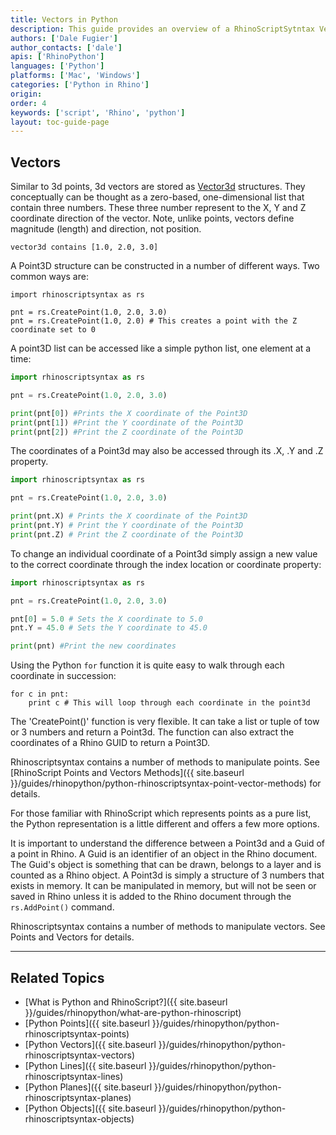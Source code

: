```yaml
---
title: Vectors in Python
description: This guide provides an overview of a RhinoScriptSytntax Vector Geometry in Python.
authors: ['Dale Fugier']
author_contacts: ['dale']
apis: ['RhinoPython']
languages: ['Python']
platforms: ['Mac', 'Windows']
categories: ['Python in Rhino']
origin:
order: 4
keywords: ['script', 'Rhino', 'python']
layout: toc-guide-page
---
```


## Vectors

Similar to 3d points, 3d vectors are stored as [Vector3d](http://developer.rhino3d.com/api/RhinoCommonWin/html/T_Rhino_Geometry_Vector3d.htm) structures.  They conceptually can be thought as a zero-based, one-dimensional list that contain three numbers. These three number represent to the X, Y and Z coordinate direction of the vector.  Note, unlike points, vectors define magnitude (length) and direction, not position.

```
vector3d contains [1.0, 2.0, 3.0]  
```

A Point3D structure can be constructed in a number of different ways.  Two common ways are:

```
import rhinoscriptsyntax as rs

pnt = rs.CreatePoint(1.0, 2.0, 3.0)
pnt = rs.CreatePoint(1.0, 2.0) # This creates a point with the Z coordinate set to 0
```

A point3D list can be accessed like a simple python list, one element at a time:

```python
import rhinoscriptsyntax as rs

pnt = rs.CreatePoint(1.0, 2.0, 3.0)

print(pnt[0]) #Prints the X coordinate of the Point3D
print(pnt[1]) #Print the Y coordinate of the Point3D
print(pnt[2]) #Print the Z coordinate of the Point3D
```

The coordinates of a Point3d may also be accessed through its .X, .Y and .Z property.

```python
import rhinoscriptsyntax as rs

pnt = rs.CreatePoint(1.0, 2.0, 3.0)

print(pnt.X) # Prints the X coordinate of the Point3D
print(pnt.Y) # Print the Y coordinate of the Point3D
print(pnt.Z) # Print the Z coordinate of the Point3D
```

To change an individual coordinate of a Point3d simply assign a new value to the correct coordinate through the index location or coordinate property:

```python
import rhinoscriptsyntax as rs

pnt = rs.CreatePoint(1.0, 2.0, 3.0)

pnt[0] = 5.0 # Sets the X coordinate to 5.0
pnt.Y = 45.0 # Sets the Y coordinate to 45.0

print(pnt) #Print the new coordinates
```

Using the Python `for` function it is quite easy to walk through each coordinate in succession:

```
for c in pnt:
    print c # This will loop through each coordinate in the point3d
```

The 'CreatePoint()' function is very flexible.  It can take a list or tuple of tow or 3 numbers and return a Point3d.  The function can also extract the coordinates of a Rhino GUID to return a Point3D.

Rhinoscriptsyntax contains a number of methods to manipulate points.  See [RhinoScript Points and Vectors Methods]({{ site.baseurl }}/guides/rhinopython/python-rhinoscriptsyntax-point-vector-methods) for details.

For those familiar with RhinoScript which represents points as a pure list, the Python representation is a little different and offers a few more options.

It is important to understand the difference between a Point3d and a Guid of a point in Rhino.  A Guid is an identifier of an object in the Rhino document. The Guid's object is something that can be drawn, belongs to a layer and is counted as a Rhino object.  A Point3d is simply a structure of 3 numbers that exists in memory.  It can be manipulated in memory, but will not be seen or saved in Rhino unless it is added to the Rhino document through the `rs.AddPoint()` command.


Rhinoscriptsyntax contains a number of methods to manipulate vectors.  See Points and Vectors for details.

---

## Related Topics

- [What is Python and RhinoScript?]({{ site.baseurl }}/guides/rhinopython/what-are-python-rhinoscript)
- [Python Points]({{ site.baseurl }}/guides/rhinopython/python-rhinoscriptsyntax-points)
- [Python Vectors]({{ site.baseurl }}/guides/rhinopython/python-rhinoscriptsyntax-vectors)
- [Python Lines]({{ site.baseurl }}/guides/rhinopython/python-rhinoscriptsyntax-lines)
- [Python Planes]({{ site.baseurl }}/guides/rhinopython/python-rhinoscriptsyntax-planes)
- [Python Objects]({{ site.baseurl }}/guides/rhinopython/python-rhinoscriptsyntax-objects)
